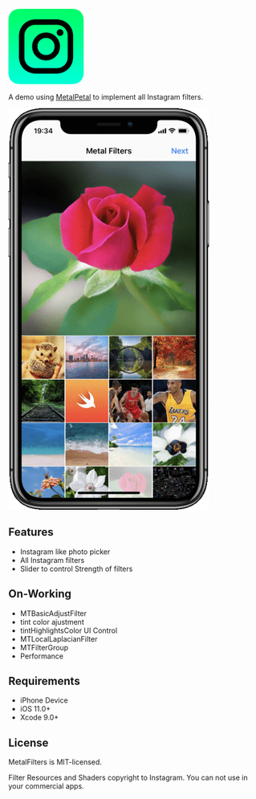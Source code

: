 ![App Logo](Assets/MetalFiltersAppLogo.png)

A demo using [MetalPetal](https://github.com/MetalPetal/MetalPetal) to implement all Instagram filters.

![](Assets/preview.gif)

## Features

* Instagram like photo picker
* All Instagram filters
* Slider to control Strength of filters

## On-Working

* MTBasicAdjustFilter
* tint color ajustment
* tintHighlightsColor UI Control
* MTLocalLaplacianFilter
* MTFilterGroup
* Performance

## Requirements

* iPhone Device
* iOS 11.0+
* Xcode 9.0+

## License

MetalFilters is MIT-licensed. 

Filter Resources and Shaders copyright to Instagram. You can not use in your commercial apps.
